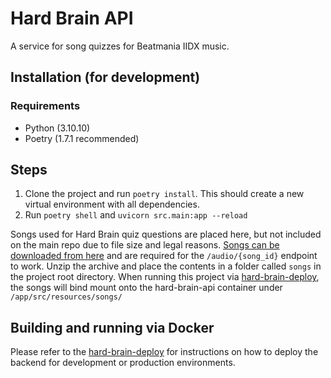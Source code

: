 # Hard Brain API

A service for song quizzes for Beatmania IIDX music.

## Installation (for development)

### Requirements

- Python (3.10.10)
- Poetry (1.7.1 recommended)

## Steps

1. Clone the project and run `poetry install`. This should create a new virtual environment with all dependencies.
2. Run `poetry shell` and `uvicorn src.main:app --reload`

Songs used for Hard Brain quiz questions are placed here, but not included on the main repo due to file size and legal
reasons. [Songs can be downloaded from here](https://corndog.galaxy.usbx.me/nextcloud/s/Q56JdfDpy8GMocd) and are
required for the `/audio/{song_id}` endpoint to work. Unzip the archive and place the contents in a folder called
`songs` in the project root directory. When running this project via
[hard-brain-deploy](https://github.com/hard-brain/hard-brain-deploy), the songs will bind mount onto the hard-brain-api
container under `/app/src/resources/songs/`

## Building and running via Docker

Please refer to the [hard-brain-deploy](https://github.com/hard-brain/hard-brain-deploy) for instructions on how to
deploy the backend for development or production environments.
